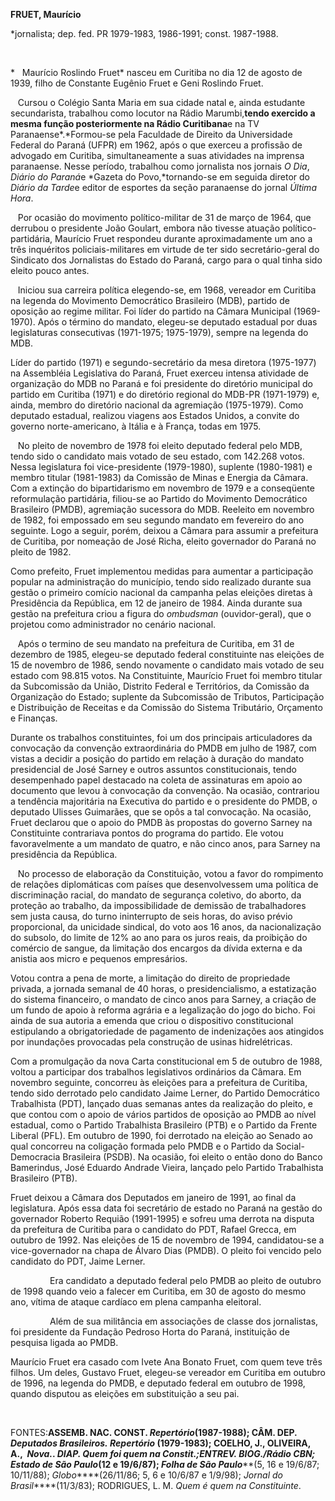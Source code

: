 **FRUET, Maurício**

\*jornalista; dep. fed. PR 1979-1983, 1986-1991; const. 1987-1988.

 

*   Maurício Roslindo Fruet* nasceu em Curitiba no dia 12 de agosto de
1939, filho de Constante Eugênio Fruet e Geni Roslindo Fruet.

   Cursou o Colégio Santa Maria em sua cidade natal e, ainda estudante
secundarista, trabalhou como locutor na Rádio Marumbi,**tendo exercido a
mesma função posteriormente na Rádio Curitibana**e na TV
Paranaense*.*Formou-se pela Faculdade de Direito da Universidade Federal
do Paraná (UFPR) em 1962, após o que exerceu a profissão de advogado em
Curitiba, simultaneamente a suas atividades na imprensa paranaense.
Nesse período, trabalhou como jornalista nos jornais *O Dia*, *Diário do
Paraná*e *Gazeta do Povo,*tornando-se em seguida diretor do *Diário da
Tarde*e editor de esportes da seção paranaense do jornal *Última Hora*.

   Por ocasião do movimento político-militar de 31 de março de 1964, que
derrubou o presidente João Goulart, embora não tivesse atuação
político-partidária, Maurício Fruet respondeu durante aproximadamente um
ano a três inquéritos policiais-militares em virtude de ter sido
secretário-geral do Sindicato dos Jornalistas do Estado do Paraná, cargo
para o qual tinha sido eleito pouco antes.

   Iniciou sua carreira política elegendo-se, em 1968, vereador em
Curitiba na legenda do Movimento Democrático Brasileiro (MDB), partido
de oposição ao regime militar. Foi líder do partido na Câmara Municipal
(1969-1970). Após o término do mandato, elegeu-se deputado estadual por
duas legislaturas consecutivas (1971-1975; 1975-1979), sempre na legenda
do MDB.

Líder do partido (1971) e segundo-secretário da mesa diretora
(1975-1977) na Assembléia Legislativa do Paraná, Fruet exerceu intensa
atividade de organização do MDB no Paraná e foi presidente do diretório
municipal do partido em Curitiba (1971) e do diretório regional do
MDB-PR (1971-1979) e, ainda, membro do diretório nacional da agremiação
(1975-1979). Como deputado estadual, realizou viagens aos Estados
Unidos, a convite do governo norte-americano, à Itália e à França, todas
em 1975.

   No pleito de novembro de 1978 foi eleito deputado federal pelo MDB,
tendo sido o candidato mais votado de seu estado, com 142.268 votos.
Nessa legislatura foi vice-presidente (1979-1980), suplente (1980-1981)
e membro titular (1981-1983) da Comissão de Minas e Energia da Câmara.
Com a extinção do bipartidarismo em novembro de 1979 e a conseqüente
reformulação partidária, filiou-se ao Partido do Movimento Democrático
Brasileiro (PMDB), agremiação sucessora do MDB. Reeleito em novembro de
1982, foi empossado em seu segundo mandato em fevereiro do ano seguinte.
Logo a seguir, porém, deixou a Câmara para assumir a prefeitura de
Curitiba, por nomeação de José Richa, eleito governador do Paraná no
pleito de 1982.

Como prefeito, Fruet implementou medidas para aumentar a participação
popular na administração do município, tendo sido realizado durante sua
gestão o primeiro comício nacional da campanha pelas eleições diretas à
Presidência da República, em 12 de janeiro de 1984. Ainda durante sua
gestão na prefeitura criou a figura do *ombudsman* (ouvidor-geral), que
o projetou como administrador no cenário nacional.            

   Após o termino de seu mandato na prefeitura de Curitiba, em 31 de
dezembro de 1985, elegeu-se deputado federal constituinte nas eleições
de 15 de novembro de 1986, sendo novamente o candidato mais votado de
seu estado com 98.815 votos. Na Constituinte, Maurício Fruet foi membro
titular da Subcomissão da União, Distrito Federal e Territórios, da
Comissão da Organização do Estado; suplente da Subcomissão de Tributos,
Participação e Distribuição de Receitas e da Comissão do Sistema
Tributário, Orçamento e Finanças.

Durante os trabalhos constituintes, foi um dos principais articuladores
da convocação da convenção extraordinária do PMDB em julho de 1987, com
vistas a decidir a posição do partido em relação à duração do mandato
presidencial de José Sarney e outros assuntos constitucionais, tendo
desempenhado papel destacado na coleta de assinaturas em apoio ao
documento que levou à convocação da convenção. Na ocasião, contrariou a
tendência majoritária na Executiva do partido e o presidente do PMDB, o
deputado Ulisses Guimarães, que se opôs a tal convocação. Na ocasião,
Fruet declarou que o apoio do PMDB às propostas do governo Sarney na
Constituinte contrariava pontos do programa do partido. Ele votou
favoravelmente a um mandato de quatro, e não cinco anos, para Sarney na
presidência da República.

   No processo de elaboração da Constituição, votou a favor do
rompimento de relações diplomáticas com países que desenvolvessem uma
política de discriminação racial, do mandato de segurança coletivo, do
aborto, da proteção ao trabalho, da impossibilidade de demissão de
trabalhadores sem justa causa, do turno ininterrupto de seis horas, do
aviso prévio proporcional, da unicidade sindical, do voto aos 16 anos,
da nacionalização do subsolo, do limite de 12% ao ano para os juros
reais, da proibição do comércio de sangue, da limitação dos encargos da
dívida externa e da anistia aos micro e pequenos empresários.

Votou contra a pena de morte, a limitação do direito de propriedade
privada, a jornada semanal de 40 horas, o presidencialismo, a
estatização do sistema financeiro, o mandato de cinco anos para Sarney,
a criação de um fundo de apoio à reforma agrária e a legalização do jogo
do bicho. Foi ainda de sua autoria a emenda que criou o dispositivo
constitucional estipulando a obrigatoriedade de pagamento de
indenizações aos atingidos por inundações provocadas pela construção de
usinas hidrelétricas. 

Com a promulgação da nova Carta constitucional em 5 de outubro de 1988,
voltou a participar dos trabalhos legislativos ordinários da Câmara. Em
novembro seguinte, concorreu às eleições para a prefeitura de Curitiba,
tendo sido derrotado pelo candidato Jaime Lerner, do Partido Democrático
Trabalhista (PDT), lançado duas semanas antes da realização do pleito, e
que contou com o apoio de vários partidos de oposição ao PMDB ao nível
estadual, como o Partido Trabalhista Brasileiro (PTB) e o Partido da
Frente Liberal (PFL). Em outubro de 1990, foi derrotado na eleição ao
Senado ao qual concorreu na coligação formada pelo PMDB e o Partido da
Social-Democracia Brasileira (PSDB). Na ocasião, foi eleito o então dono
do Banco Bamerindus, José Eduardo Andrade Vieira, lançado pelo Partido
Trabalhista Brasileiro (PTB).

Fruet deixou a Câmara dos Deputados em janeiro de 1991, ao final da
legislatura. Após essa data foi secretário de estado no Paraná na gestão
do governador Roberto Requião (1991-1995) e sofreu uma derrota na
disputa da prefeitura de Curitiba para o candidato do PDT, Rafael
Grecca, em outubro de 1992. Nas eleições de 15 de novembro de 1994,
candidatou-se a vice-governador na chapa de Álvaro Dias (PMDB). O pleito
foi vencido pelo candidato do PDT, Jaime Lerner.

                Era candidato a deputado federal pelo PMDB ao pleito de
outubro de 1998 quando veio a falecer em Curitiba, em 30 de agosto do
mesmo ano, vítima de ataque cardíaco em plena campanha eleitoral.

                Além de sua militância em associações de classe dos
jornalistas, foi presidente da Fundação Pedroso Horta do Paraná,
instituição de pesquisa ligada ao PMDB.

Maurício Fruet era casado com Ivete Ana Bonato Fruet, com quem teve três
filhos. Um deles, Gustavo Fruet, elegeu-se vereador em Curitiba em
outubro de 1996, na legenda do PMDB, e deputado federal em outubro de
1998, quando disputou as eleições em substituição a seu pai.

               

FONTES:****ASSEMB. NAC. CONST. *Repertório*(1987-1988); CÂM. DEP.
*Deputados Brasileiros.* *Repertório* (1979-1983); COELHO, J., OLIVEIRA,
A.,  *Nova.*. *DIAP. Quem foi quem na Constit.;*ENTREV. BIOG./Rádio CBN;
*Estado de São Paulo*****(12 e 19/6/87); *Folha de São Paulo*****(5, 16
e 19/6/87; 10/11/88); *Globo*****(26/11/86; 5, 6 e 10/6/87 e 1/9/98);
*Jornal do Brasil*****(11/3/83); RODRIGUES, L. M. *Quem é quem na
Constituinte*.

 
